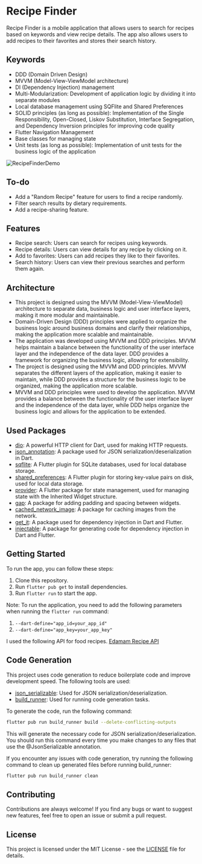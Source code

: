 # Recipe Finder

Recipe Finder is a mobile application that allows users to search for recipes based on keywords and view recipe details.
The app also allows users to add recipes to their favorites and stores their search history.

## Keywords

- DDD (Domain Driven Design)
- MVVM (Model-View-ViewModel architecture)
- DI (Dependency Injection) management
- Multi-Modularization: Development of application logic by dividing it into separate modules
- Local database management using SQFlite and Shared Preferences
- SOLID principles (as long as possible): Implementation of the Single Responsibility, Open-Closed, Liskov Substitution,
  Interface Segregation, and Dependency Inversion principles for improving code quality
- Flutter Navigation Management
- Base classes for managing state
- Unit tests (as long as possible): Implementation of unit tests for the business logic of the application

![RecipeFinderDemo](assets/readme/example_presentation.gif)

## To-do

- Add a "Random Recipe" feature for users to find a recipe randomly.
- Filter search results by dietary requirements.
- Add a recipe-sharing feature.

## Features

- Recipe search: Users can search for recipes using keywords.
- Recipe details: Users can view details for any recipe by clicking on it.
- Add to favorites: Users can add recipes they like to their favorites.
- Search history: Users can view their previous searches and perform them again.

## Architecture

- This project is designed using the MVVM (Model-View-ViewModel) architecture to separate data, business logic and user
  interface layers, making it more modular and maintainable.
- Domain-Driven Design (DDD) principles were applied to organize the business logic around business domains and clarify
  their relationships, making the application more scalable and maintainable.
- The application was developed using MVVM and DDD principles. MVVM helps maintain a balance between the functionality
  of the user interface layer and the independence of the data layer. DDD provides a framework for organizing the
  business logic, allowing for extensibility.
- The project is designed using the MVVM and DDD principles. MVVM separates the different layers of the application,
  making it easier to maintain, while DDD provides a structure for the business logic to be organized, making the
  application more scalable.
- MVVM and DDD principles were used to develop the application. MVVM provides a balance between the functionality of the
  user interface layer and the independence of the data layer, while DDD helps organize the business logic and allows
  for the application to be extended.

## Used Packages

- [dio](https://pub.dev/packages/dio "dio"): A powerful HTTP client for Dart, used for making HTTP requests.
- [json_annotation](https://pub.dev/packages/json_annotation "json_annotation"): A package used for JSON
  serialization/deserialization in Dart.
- [sqflite](https://pub.dev/packages/sqflite "sqflite"): A Flutter plugin for SQLite databases, used for local database
  storage.
- [shared_preferences](https://pub.dev/packages/shared_preferences "shared_preferences"): A Flutter plugin for storing
  key-value pairs on disk, used for local data storage.
- [provider](https://pub.dev/packages/provider "provider"): A Flutter package for state management, used for managing
  state with the Inherited Widget structure.
- [gap](https://pub.dev/packages/gap "gap"): A package for adding padding and spacing between widgets.
- [cached_network_image](https://pub.dev/packages/cached_network_image "cached_network_image"): A package for caching
  images from the network.
- [get_it](https://pub.dev/packages/get_it "get_it"): A package used for dependency injection in Dart and Flutter.
- [injectable](https://pub.dev/packages/injectable "injectable"): A package for generating code for dependency injection
  in Dart and Flutter.

## Getting Started

To run the app, you can follow these steps:

1. Clone this repository.
2. Run `flutter pub get` to install dependencies.
3. Run `flutter run` to start the app.

Note: To run the application, you need to add the following parameters when running the `flutter run` command:

1. `--dart-define="app_id=your_app_id" `
2. `--dart-define="app_key=your_app_key"`

I used the following API for food recipes.
[Edamam Recipe API](https://developer.edamam.com/edamam-docs-recipe-api "Edamam Recipe API")

## Code Generation

This project uses code generation to reduce boilerplate code and improve development speed. The following tools are
used:

- [json_serializable](https://pub.dev/packages/json_serializable "json_serializable"): Used for JSON
  serialization/deserialization.
- [build_runner](https://pub.dev/packages/build_runner "build_runner"): Used for running code generation tasks.

To generate the code, run the following command:

```bash
flutter pub run build_runner build --delete-conflicting-outputs
```

This will generate the necessary code for JSON serialization/deserialization. You should run this command every time you
make changes to any files that use the @JsonSerializable annotation.

If you encounter any issues with code generation, try running the following command to clean up generated files before
running build_runner:

```bash
flutter pub run build_runner clean
```

## Contributing

Contributions are always welcome! If you find any bugs or want to suggest new features, feel free to open an issue or
submit a pull request.

## License

This project is licensed under the MIT License - see
the [LICENSE](https://github.com/SalihCanBinboga/recipe_finder/blob/master/LICENSE "LICENSE") file for details.